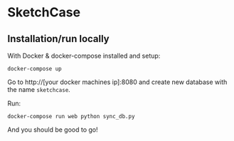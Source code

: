 # SketchCase

## Installation/run locally

With Docker & docker-compose installed and setup:

```
docker-compose up
```

Go to http://[your docker machines ip]:8080 and create new database with the name `sketchcase`.

Run:

```
docker-compose run web python sync_db.py
```

And you should be good to go!
